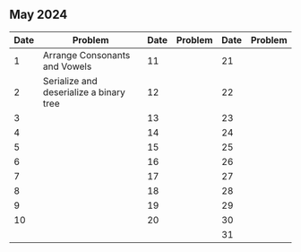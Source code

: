 ## May 2024

| Date | Problem                                 | Date | Problem | Date | Problem |
| ---- | --------------------------------------- | ---- | ------- | ---- | ------- |
| 1    | Arrange Consonants and Vowels           | 11   |         | 21   |         |
| 2    | Serialize and deserialize a binary tree | 12   |         | 22   |         |
| 3    |                                         | 13   |         | 23   |         |
| 4    |                                         | 14   |         | 24   |         |
| 5    |                                         | 15   |         | 25   |         |
| 6    |                                         | 16   |         | 26   |         |
| 7    |                                         | 17   |         | 27   |         |
| 8    |                                         | 18   |         | 28   |         |
| 9    |                                         | 19   |         | 29   |         |
| 10   |                                         | 20   |         | 30   |         |
|      |                                         |      |         | 31   |         |
